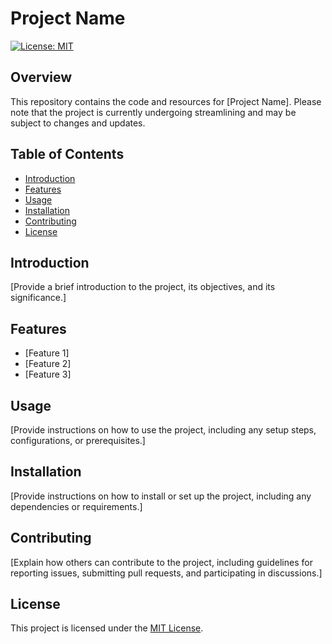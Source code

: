 # Project Name

[![License: MIT](https://img.shields.io/badge/License-MIT-yellow.svg)](https://opensource.org/licenses/MIT)

## Overview

This repository contains the code and resources for [Project Name]. Please note that the project is currently undergoing streamlining and may be subject to changes and updates.

## Table of Contents

- [Introduction](#introduction)
- [Features](#features)
- [Usage](#usage)
- [Installation](#installation)
- [Contributing](#contributing)
- [License](#license)

## Introduction

[Provide a brief introduction to the project, its objectives, and its significance.]

## Features

- [Feature 1]
- [Feature 2]
- [Feature 3]

## Usage

[Provide instructions on how to use the project, including any setup steps, configurations, or prerequisites.]

## Installation

[Provide instructions on how to install or set up the project, including any dependencies or requirements.]

## Contributing

[Explain how others can contribute to the project, including guidelines for reporting issues, submitting pull requests, and participating in discussions.]

## License

This project is licensed under the [MIT License](https://opensource.org/licenses/MIT).
